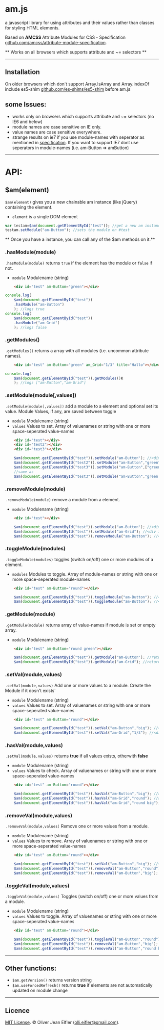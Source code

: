 # am.js
a javascript library for using attributes and their values rather than classes for styling HTML elements.


Based on **AMCSS** Attribute Modules for CSS - Specification <a href="github.com/amcss/attribute-module-specification">github.com/amcss/attribute-module-specification</a>.

** Works on all browsers which supports attribute and ~= selectors **

--------------------------------------------------------

## Installation
 <script src="am.js"></script>

On older browsers which don't support Array.IsArray and Array.indexOf include es5-shim <a href="https://github.com/es-shims/es5-shim">github.com/es-shims/es5-shim</a> before am.js

## some Issues:
* works only on browsers which supports attribute and ~= selectors (no IE6 and below)
* module names are case sensitive on IE only.
* value names are case sensitive everywhere.
* strange results on ie7 if you use module-names with seperator as mentioned in <a href="github.com/amcss/attribute-module-specification">specification</a>.
If you want to support IE7 dont use seperators in module-names (i.e. am-Button => amButton)

--------------------------------------------------------

# API:
## $am(element)
<code>$am(element)</code> gives you a new chainable am instance (like jQuery) containing the element.
 * `element` is a single DOM element

```js
var testam=$am(document.getElementById("test")); //get a new am instance
testam.setModule("am-Button"); //sets the module on #test
```
** Once you have a instance, you can call any of the $am methods on it.**

### .hasModule(module)
<code>.hasModule(module)</code> returns <code>true</code> if the element has the module or <code>false</code> if not.
 * `module` Modulename (string)

```html
    <div id="test" am-Button="green"></div>
```
```js
console.log(
    $am(document.getElementById("test"))
    .hasModule("am-Button")
    ); //logs true
console.log(
    $am(document.getElementById("test"))
    .hasModule("am-Grid")
    ); //logs false
```

### .getModules()
<code>.getModules()</code> returns a array with all modules (i.e. uncommon attribute names).

```html
    <div id="test" am-Button="green" am_Grid="1/3" title="Hallo"></div>
```
```js
console.log(
    $am(document.getElementById("test")).getModules()K
    ); //logs ["am-Button","am-Grid"]
```

### .setModule(module[,values])
<code>.setModule(module[,values])</code> add a module to a element and optional set its value. Module Values, if any, are saved between toggle
 * `module` Modulename (string)
 * `values` Values to set. Array of valuenames or string with one or more space-seperated value-names

```html
    <div id="test"></div>
    <div id="test2"></div>
    <div id="test3"></div>
```
```js
    $am(document.getElementById("test")).setModule("am-Button"); //<div id="test" am-Button=""></div>
    $am(document.getElementById("test2")).setModule("am-Button","green"); //<div id="test2" am-Button="green"></div>
    $am(document.getElementById("test3")).setModule("am-Button",["green","round","big"]); //<div id="test3" am-Button="green round big"></div>
    //same as
    $am(document.getElementById("test3")).setModule("am-Button","green round big");
```

### .removeModule(module)
<code>.removeModule(module)</code> remove a module from a element.
 * `module` Modulename (string)

```html
    <div id="test"></div>
```
```js
    $am(document.getElementById("test")).setModule("am-Button"); //<div id="test" am-Button=""></div>
    $am(document.getElementById("test")).setModule("am-Grid"); //<div id="test" am-Button="" am-Grid=""></div>
    $am(document.getElementById("test")).removeModule("am-Button"); //<div id="test" am-Button=""></div>
```

### .toggleModule(modules)
<code>.toggleModule(modules)</code> toggles (switch on/off) one or more modules of a element.
 * `modules` Modules to toggle. Array of module-names or string with one or more space-seperated module-names

```html
    <div id="test" am-Button="round"></div>
```
```js
    $am(document.getElementById("test")).toggleModule("am-Button"); //<div id="test"></div>
    $am(document.getElementById("test")).toggleModule("am-Button"); //<div id="test" am-Button="round"></div>
```

### .getModule(module)
<code>.getModule(module)</code> returns array of value-names if module is set or empty array.
 * `module` Modulename (string)

```html
    <div id="test" am-Button="round green"></div>
```
```js
    $am(document.getElementById("test")).getModule("am-Button"); //returns ["round","green"]
    $am(document.getElementById("test")).getModule("am-Grid"); //returns []
```

### .setVal(module,values)
<code>.setVal(module,values)</code> Add one or more values to a module. Create the Module if it dosn't exists'
 * `module` Modulename (string)
 * `values` Values to set. Array of valuenames or string with one or more space-seperated value-names

```html
    <div id="test" am-Button="round"></div>
```
```js
    $am(document.getElementById("test")).setVal("am-Button","big"); //<div id="test" am-Button="round big"></div>
    $am(document.getElementById("test")).setVal("am-Grid","1/3"); //<div id="test" am-Button="round big" am-Grid="1/3"></div>
```

### .hasVal(module,values)
<code>.setVal(module,values)</code> returns **true** if all values exists, otherwith **false**
 * `module` Modulename (string)
 * `values` Values to check. Array of valuenames or string with one or more space-seperated value-names

```html
    <div id="test" am-Button="round"></div>
```
```js
    $am(document.getElementById("test")).hasVal("am-Button","big"); //returns false
    $am(document.getElementById("test")).hasVal("am-Grid","round"); //returns true;
    $am(document.getElementById("test")).hasVal("am-Grid","round big"); //returns false;

```

### .removeVal(module,values)
<code>.removeVal(module,values)</code> Remove one or more values from a module.
 * `module` Modulename (string)
 * `values` Values to remove. Array of valuenames or string with one or more space-seperated value-names

```html
    <div id="test" am-Button="round"></div>
```
```js
    $am(document.getElementById("test")).setVal("am-Button","big"); //<div id="test" am-Button="round big"></div>
    $am(document.getElementById("test")).removeVal("am-Button","round"); //<div id="test" am-Button="big"></div>
    $am(document.getElementById("test")).removeVal("am-Button","big"); //<div id="test" am-Button=""></div>
```

### .toggleVal(module,values)
<code>.toggleVal(module,values)</code> Toggles (switch on/off) one or more values from a module.
 * `module` Modulename (string)
 * `values` Values to toggle. Array of valuenames or string with one or more space-seperated value-names

```html
    <div id="test" am-Button="round"></div>
```
```js
    $am(document.getElementById("test")).toggleVal("am-Button","round"); //<div id="test" am-Button=""></div>
    $am(document.getElementById("test")).removeVal("am-Button","big"); //<div id="test" am-Button="big"></div>
    $am(document.getElementById("test")).removeVal("am-Button","round big"); //<div id="test" am-Button="round"></div>
```
--------------------------------------------------------
## Other functions:
* <code>$am.getVersion()</code> returns version string
* <code>$am.useForcedRefresh()</code> returns **true** if elements are not automatically updated on module change
--------------------------------------------------------
## Licence
[MIT License](LICENSE). © Oliver Jean EIfler (olli.eifler@gmail.com).